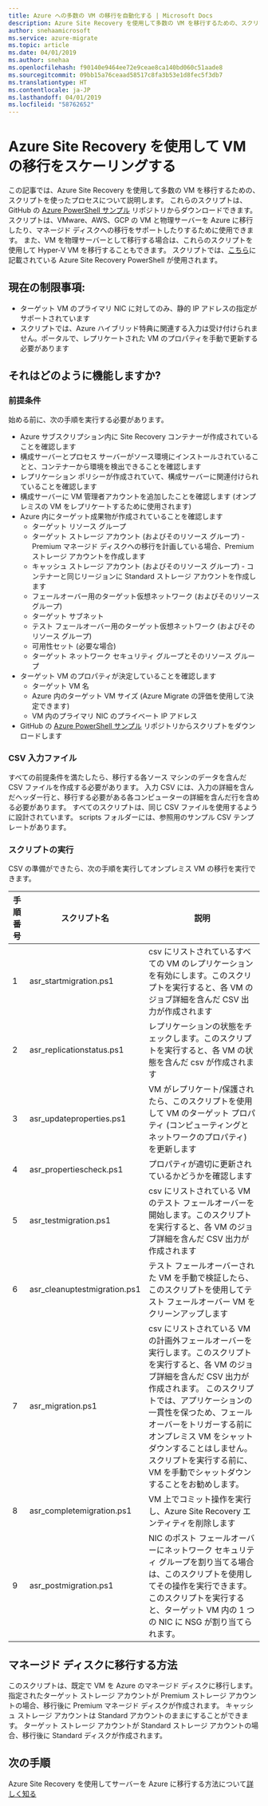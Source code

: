 ```yaml
---
title: Azure への多数の VM の移行を自動化する | Microsoft Docs
description: Azure Site Recovery を使用して多数の VM を移行するための、スクリプトの使用方法について説明します
author: snehaamicrosoft
ms.service: azure-migrate
ms.topic: article
ms.date: 04/01/2019
ms.author: snehaa
ms.openlocfilehash: f90140e9464ee72e9ceae8ca140bd060c51aade8
ms.sourcegitcommit: 09bb15a76ceaad58517c8fa3b53e1d8fec5f3db7
ms.translationtype: HT
ms.contentlocale: ja-JP
ms.lasthandoff: 04/01/2019
ms.locfileid: "58762652"
---
```

# <a name="scale-migration-of-vms-using-azure-site-recovery"></a>Azure Site Recovery を使用して VM の移行をスケーリングする

この記事では、Azure Site Recovery を使用して多数の VM を移行するための、スクリプトを使ったプロセスについて説明します。 これらのスクリプトは、GitHub の [Azure PowerShell サンプル](https://github.com/Azure/azure-docs-powershell-samples/tree/master/azure-migrate/migrate-at-scale-with-site-recovery) リポジトリからダウンロードできます。 スクリプトは、VMware、AWS、GCP の VM と物理サーバーを Azure に移行したり、マネージド ディスクへの移行をサポートしたりするために使用できます。 また、VM を物理サーバーとして移行する場合は、これらのスクリプトを使用して Hyper-V VM を移行することもできます。 スクリプトでは、[こちら](https://docs.microsoft.com/azure/site-recovery/vmware-azure-disaster-recovery-powershell)に記載されている Azure Site Recovery PowerShell が使用されます。

## <a name="current-limitations"></a>現在の制限事項:
- ターゲット VM のプライマリ NIC に対してのみ、静的 IP アドレスの指定がサポートされています
- スクリプトでは、Azure ハイブリッド特典に関連する入力は受け付けられません。ポータルで、レプリケートされた VM のプロパティを手動で更新する必要があります

## <a name="how-does-it-work"></a>それはどのように機能しますか?

### <a name="prerequisites"></a>前提条件
始める前に、次の手順を実行する必要があります。
- Azure サブスクリプション内に Site Recovery コンテナーが作成されていることを確認します
- 構成サーバーとプロセス サーバーがソース環境にインストールされていることと、コンテナーから環境を検出できることを確認します
- レプリケーション ポリシーが作成されていて、構成サーバーに関連付けられていることを確認します
- 構成サーバーに VM 管理者アカウントを追加したことを確認します (オンプレミスの VM をレプリケートするために使用されます)
- Azure 内にターゲット成果物が作成されていることを確認します
    - ターゲット リソース グループ
    - ターゲット ストレージ アカウント (およびそのリソース グループ) - Premium マネージド ディスクへの移行を計画している場合、Premium ストレージ アカウントを作成します
    - キャッシュ ストレージ アカウント (およびそのリソース グループ) - コンテナーと同じリージョンに Standard ストレージ アカウントを作成します
    - フェールオーバー用のターゲット仮想ネットワーク (およびそのリソース グループ)
    - ターゲット サブネット
    - テスト フェールオーバー用のターゲット仮想ネットワーク (およびそのリソース グループ)
    - 可用性セット (必要な場合)
    - ターゲット ネットワーク セキュリティ グループとそのリソース グループ
- ターゲット VM のプロパティが決定していることを確認します
    - ターゲット VM 名
    - Azure 内のターゲット VM サイズ (Azure Migrate の評価を使用して決定できます)
    - VM 内のプライマリ NIC のプライベート IP アドレス
- GitHub の [Azure PowerShell サンプル](https://github.com/Azure/azure-docs-powershell-samples/tree/master/azure-migrate/migrate-at-scale-with-site-recovery) リポジトリからスクリプトをダウンロードします

### <a name="csv-input-file"></a>CSV 入力ファイル
すべての前提条件を満たしたら、移行する各ソース マシンのデータを含んだ CSV ファイルを作成する必要があります。 入力 CSV には、入力の詳細を含んだヘッダー行と、移行する必要がある各コンピューターの詳細を含んだ行を含める必要があります。 すべてのスクリプトは、同じ CSV ファイルを使用するように設計されています。 scripts フォルダーには、参照用のサンプル CSV テンプレートがあります。

### <a name="script-execution"></a>スクリプトの実行
CSV の準備ができたら、次の手順を実行してオンプレミス VM の移行を実行できます。

**手順番号** | **スクリプト名** | **説明**
--- | --- | ---
1 | asr_startmigration.ps1 | csv にリストされているすべての VM のレプリケーションを有効にします。このスクリプトを実行すると、各 VM のジョブ詳細を含んだ CSV 出力が作成されます
2 | asr_replicationstatus.ps1 | レプリケーションの状態をチェックします。このスクリプトを実行すると、各 VM の状態を含んだ csv が作成されます
3 | asr_updateproperties.ps1 | VM がレプリケート/保護されたら、このスクリプトを使用して VM のターゲット プロパティ (コンピューティングとネットワークのプロパティ) を更新します
4 | asr_propertiescheck.ps1 | プロパティが適切に更新されているかどうかを確認します
5 | asr_testmigration.ps1 |  csv にリストされている VM のテスト フェールオーバーを開始します。このスクリプトを実行すると、各 VM のジョブ詳細を含んだ CSV 出力が作成されます
6 | asr_cleanuptestmigration.ps1 | テスト フェールオーバーされた VM を手動で検証したら、このスクリプトを使用してテスト フェールオーバー VM をクリーンアップします
7 | asr_migration.ps1 | csv にリストされている VM の計画外フェールオーバーを実行します。このスクリプトを実行すると、各 VM のジョブ詳細を含んだ CSV 出力が作成されます。 このスクリプトでは、アプリケーションの一貫性を保つため、フェールオーバーをトリガーする前にオンプレミス VM をシャットダウンすることはしません。スクリプトを実行する前に、VM を手動でシャットダウンすることをお勧めします。
8 | asr_completemigration.ps1 | VM 上でコミット操作を実行し、Azure Site Recovery エンティティを削除します
9 | asr_postmigration.ps1 | NIC のポスト フェールオーバーにネットワーク セキュリティ グループを割り当てる場合は、このスクリプトを使用してその操作を実行できます。 このスクリプトを実行すると、ターゲット VM 内の 1 つの NIC に NSG が割り当てられます。

## <a name="how-to-migrate-to-managed-disks"></a>マネージド ディスクに移行する方法
このスクリプトは、既定で VM を Azure のマネージド ディスクに移行します。 指定されたターゲット ストレージ アカウントが Premium ストレージ アカウントの場合、移行後に Premium マネージド ディスクが作成されます。 キャッシュ ストレージ アカウントは Standard アカウントのままにすることができます。 ターゲット ストレージ アカウントが Standard ストレージ アカウントの場合、移行後に Standard ディスクが作成されます。 

## <a name="next-steps"></a>次の手順

Azure Site Recovery を使用してサーバーを Azure に移行する方法について[詳しく知る](https://docs.microsoft.com/azure/site-recovery/migrate-tutorial-on-premises-azure)
